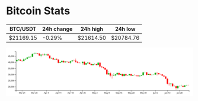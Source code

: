 # Bitcoin Stats

BTC/USDT|24h change|24h high|24h low|
|---|---|---|---|
|$21169.15|-0.29%|$21614.50|$20784.76|

<img src="./chart.svg">
